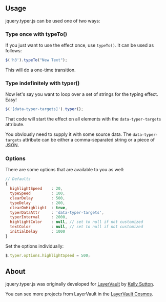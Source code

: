 ## Usage
jquery.typer.js can be used one of two ways:

### Type once with typeTo()

If you just want to use the effect once, use `typeTo()`. It can be used as follows:

```javascript
$('h3').typeTo("New Text");
```

This will do a one-time transition.

### Type indefinitely with typer()

Now let's say you want to loop over a set of strings for the typing effect. Easy!

```javascript
$('[data-typer-targets]').typer();
```

That code will start the effect on all elements with the `data-typer-targets` attribute.

You obviously need to supply it with some source data. The `data-typer-targets` attribute can be either a comma-separated string or a piece of JSON.

### Options

There are some options that are available to you as well:

```javascript
// Defaults
{
  highlightSpeed    : 20,
  typeSpeed         : 100,
  clearDelay        : 500,
  typeDelay         : 200,
  clearOnHighlight  : true,
  typerDataAttr     : 'data-typer-targets',
  typerInterval     : 2000,
  highlightColor    : null, // set to null if not customized
  textColor         : null, // set to null if not customized
  initialDelay      : 1000
}
```

Set the options individually:

```javascript
$.typer.options.highlightSpeed = 500;
```
## About

jquery.typer.js was originally developed for [LayerVault](http://layervault.com) by [Kelly Sutton](http://kellysutton.com).

You can see more projects from LayerVault in the [LayerVault Cosmos](http://cosmos.layervault.com).
